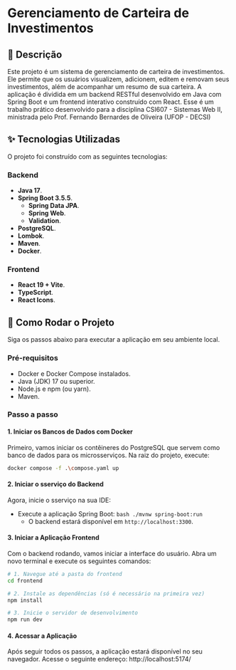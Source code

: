 # Gerenciamento de Carteira de Investimentos

## 📝 Descrição

Este projeto é um sistema de gerenciamento de carteira de investimentos. Ele permite que os usuários visualizem, adicionem, editem e removam seus investimentos, além de acompanhar um resumo de sua carteira. A aplicação é dividida em um backend RESTful desenvolvido em Java com Spring Boot e um frontend interativo construído com React. Esse é um trabalho prático desenvolvido para a disciplina CSI607 - Sistemas Web II, ministrada pelo Prof. Fernando Bernardes de Oliveira (UFOP - DECSI)

## ✨ Tecnologias Utilizadas

O projeto foi construído com as seguintes tecnologias:

### **Backend**
* **Java 17**.
* **Spring Boot 3.5.5**.
    * **Spring Data JPA**.
    * **Spring Web**.
    * **Validation**.
* **PostgreSQL**.
* **Lombok**.
* **Maven**.
* **Docker**.

### **Frontend**
* **React 19 + Vite**.
* **TypeScript**.
* **React Icons**.

## 🚀 Como Rodar o Projeto

Siga os passos abaixo para executar a aplicação em seu ambiente local.

### **Pré-requisitos**

* Docker e Docker Compose instalados.
* Java (JDK) 17 ou superior.
* Node.js e npm (ou yarn).
* Maven.

  
### Passo a passo

#### 1. Iniciar os Bancos de Dados com Docker

Primeiro, vamos iniciar os contêineres do PostgreSQL que servem como banco de dados para os microsserviços. Na raiz do projeto, execute:

```bash
docker compose -f .\compose.yaml up  
```
#### 2. Iniciar o sserviço do Backend

Agora, inicie o sserviço na sua IDE: 

* Execute a aplicação Spring Boot:
        ```bash
        ./mvnw spring-boot:run
        ```
    * O backend estará disponível em `http://localhost:3300`.

#### 3. Iniciar a Aplicação Frontend

Com o backend rodando, vamos iniciar a interface do usuário. Abra um novo terminal e execute os seguintes comandos:

```bash
# 1. Navegue até a pasta do frontend
cd frontend

# 2. Instale as dependências (só é necessário na primeira vez)
npm install

# 3. Inicie o servidor de desenvolvimento
npm run dev
```

#### 4. Acessar a Aplicação

Após seguir todos os passos, a aplicação estará disponível no seu navegador. Acesse o seguinte endereço: http://localhost:5174/

